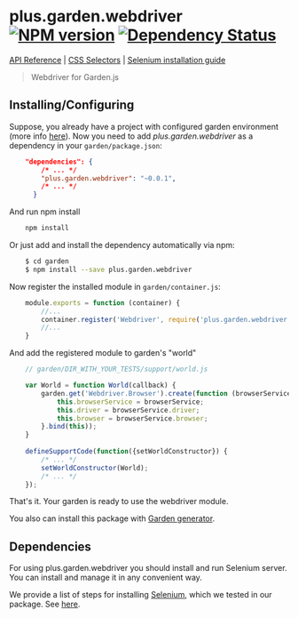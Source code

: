 # plus.garden.webdriver [![NPM version][npm-image]][npm-url] [![Dependency Status][daviddm-image]][daviddm-url]
[API Reference](./docs/API-reference.md) |
[CSS Selectors](./docs/css-selectors.md) |
[Selenium installation guide](./docs/selenium-installation.md)
> Webdriver for Garden.js

## Installing/Configuring

Suppose, you already have a project with configured garden environment (more info [here](https://github.com/linkshare/plus.garden#getting-started)).
Now you need to add _plus.garden.webdriver_ as a dependency in your `garden/package.json`:

```json
    "dependencies": {
        /* ... */
        "plus.garden.webdriver": "~0.0.1",
        /* ... */
      }
```

And run npm install

```bash
    npm install
```

Or just add and install the dependency automatically via npm:

```bash
    $ cd garden
    $ npm install --save plus.garden.webdriver
```

Now register the installed module in `garden/container.js`:

```javascript
    module.exports = function (container) {
        //...
        container.register('Webdriver', require('plus.garden.webdriver'));
        //...
    }
```

And add the registered module to garden's "world"

```javascript
    // garden/DIR_WITH_YOUR_TESTS/support/world.js

    var World = function World(callback) {
        garden.get('Webdriver.Browser').create(function (browserService) {
            this.browserService = browserService;
            this.driver = browserService.driver;
            this.browser = browserService.browser;
        }.bind(this));
    }
    
    defineSupportCode(function({setWorldConstructor}) {
        /* ... */
        setWorldConstructor(World);
        /* ... */
    });

```

That's it. Your garden is ready to use the webdriver module.

You also can install this package with [Garden generator](https://github.com/Dsazz/generator-garden).


## Dependencies

For using plus.garden.webdriver you should install and run Selenium server. You can install and manage it in any convenient way.

We provide a list of steps for installing [Selenium](http://www.seleniumhq.org/), which we tested in our package. See [here](https://github.com/Dsazz/plus.garden.webdriver/blob/master/docs/selenium-installation.md).


[npm-image]: https://badge.fury.io/js/plus.garden.webdriver.svg
[npm-url]: https://npmjs.org/package/plus.garden.webdriver
[daviddm-image]: https://david-dm.org/Dsazz/plus.garden.webdriver.svg?theme=shields.io
[daviddm-url]: https://david-dm.org/Dsazz/plus.garden.webdriver
